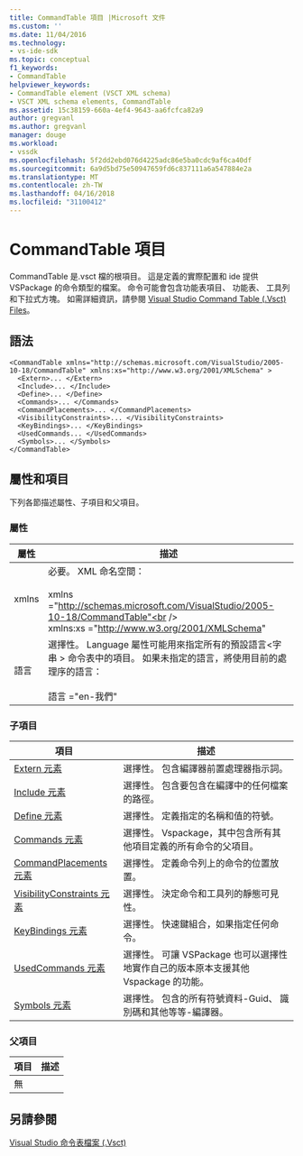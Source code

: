```yaml
---
title: CommandTable 項目 |Microsoft 文件
ms.custom: ''
ms.date: 11/04/2016
ms.technology:
- vs-ide-sdk
ms.topic: conceptual
f1_keywords:
- CommandTable
helpviewer_keywords:
- CommandTable element (VSCT XML schema)
- VSCT XML schema elements, CommandTable
ms.assetid: 15c38159-660a-4ef4-9643-aa6fcfca82a9
author: gregvanl
ms.author: gregvanl
manager: douge
ms.workload:
- vssdk
ms.openlocfilehash: 5f2dd2ebd076d4225adc86e5ba0cdc9af6ca40df
ms.sourcegitcommit: 6a9d5bd75e50947659fd6c837111a6a547884e2a
ms.translationtype: MT
ms.contentlocale: zh-TW
ms.lasthandoff: 04/16/2018
ms.locfileid: "31100412"
---
```

# <a name="commandtable-element"></a>CommandTable 項目
CommandTable 是.vsct 檔的根項目。 這是定義的實際配置和 ide 提供 VSPackage 的命令類型的檔案。 命令可能會包含功能表項目、 功能表、 工具列和下拉式方塊。 如需詳細資訊，請參閱 [Visual Studio Command Table (.Vsct) Files](../extensibility/internals/visual-studio-command-table-dot-vsct-files.md)。  
  
## <a name="syntax"></a>語法  
  
```  
<CommandTable xmlns="http://schemas.microsoft.com/VisualStudio/2005-10-18/CommandTable" xmlns:xs="http://www.w3.org/2001/XMLSchema" >  
  <Extern>... </Extern>  
  <Include>... </Include>  
  <Define>... </Define>  
  <Commands>... </Commands>  
  <CommandPlacements>... </CommandPlacements>  
  <VisibilityConstraints>... </VisibilityConstraints>  
  <KeyBindings>... </KeyBindings>  
  <UsedCommands... </UsedCommands>  
  <Symbols>... </Symbols>  
</CommandTable>  
```  
  
## <a name="attributes-and-elements"></a>屬性和項目  
 下列各節描述屬性、子項目和父項目。  
  
### <a name="attributes"></a>屬性  
  
|屬性|描述|  
|---------------|-----------------|  
|xmlns|必要。 XML 命名空間：<br /><br /> xmlns ="http://schemas.microsoft.com/VisualStudio/2005-10-18/CommandTable"<br /><br /> xmlns:xs ="http://www.w3.org/2001/XMLSchema"|  
|語言|選擇性。 Language 屬性可能用來指定所有的預設語言\<字串 > 命令表中的項目。  如果未指定的語言，將使用目前的處理序的語言：<br /><br /> 語言 ="en-我們"|  
  
### <a name="child-elements"></a>子項目  
  
|項目|描述|  
|-------------|-----------------|  
|[Extern 元素](../extensibility/extern-element.md)|選擇性。 包含編譯器前置處理器指示詞。|  
|[Include 元素](../extensibility/include-element.md)|選擇性。 包含要包含在編譯中的任何檔案的路徑。|  
|[Define 元素](../extensibility/define-element.md)|選擇性。 定義指定的名稱和值的符號。|  
|[Commands 元素](../extensibility/commands-element.md)|選擇性。 Vspackage，其中包含所有其他項目定義的所有命令的父項目。|  
|[CommandPlacements 元素](../extensibility/commandplacements-element.md)|選擇性。 定義命令列上的命令的位置放置。|  
|[VisibilityConstraints 元素](../extensibility/visibilityconstraints-element.md)|選擇性。 決定命令和工具列的靜態可見性。|  
|[KeyBindings 元素](../extensibility/keybindings-element.md)|選擇性。 快速鍵組合，如果指定任何命令。|  
|[UsedCommands 元素](../extensibility/usedcommands-element.md)|選擇性。 可讓 VSPackage 也可以選擇性地實作自己的版本原本支援其他 Vspackage 的功能。|  
|[Symbols 元素](http://msdn.microsoft.com/en-us/f2ddd0aa-c3dd-439e-834d-28f136a27ffa)|選擇性。 包含的所有符號資料-Guid、 識別碼和其他等等-編譯器。|  
  
### <a name="parent-elements"></a>父項目  
  
|項目|描述|  
|-------------|-----------------|  
|無||  
  
## <a name="see-also"></a>另請參閱  
 [Visual Studio 命令表檔案 (.Vsct)](../extensibility/internals/visual-studio-command-table-dot-vsct-files.md)